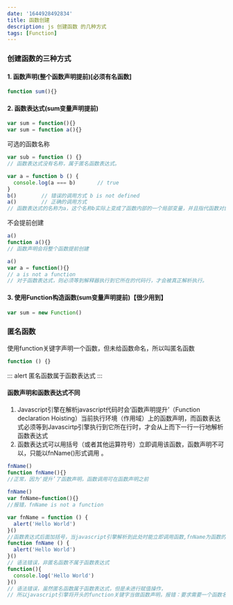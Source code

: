 ```yaml
---
date: '1644928492834'
title: 函数创建
description: js 创建函数 的几种方式
tags: [Function]
---
```

### 创建函数的三种方式
#### 1. 函数声明(**整个函数声明提前**)[必须有名函数]
```javascript
function sum(){}
```
#### 2. 函数表达式(**sum变量声明提前**)
```javascript
var sum = function(){}
var sum = function a(){}
```
可选的函数名称
```javascript
var sub = function () {}
// 函数表达式没有名称，属于匿名函数表达式。
```
```javascript
var a = function b () {
  console.log(a === b)       // true
}
b()        // 错误的调用方式 b is not defined
a()        // 正确的调用方式
// 函数表达式的名称为a，这个名称b实际上变成了函数内部的一个局部变量，并且指代函数对象本身
```
不会提前创建
```javascript
a()
function a(){} 
// 函数声明会将整个函数提前创建
```
```javascript
a()
var a = function(){}
// a is not a function
// 对于函数表达式，则必须等到解释器执行到它所在的代码行，才会被真正解析执行。
```
#### 3. 使用Function构造函数(**sum变量声明提前**)【很少用到】
```javascript
var sum = new Function()
```
### 匿名函数
使用function关键字声明一个函数，但未给函数命名，所以叫匿名函数
```javascript
function () {} 
```
::: alert
匿名函数属于函数表达式
:::
#### 函数声明和函数表达式不同  
1. Javascript引擎在解析javascript代码时会‘函数声明提升’（Function declaration Hoisting）当前执行环境（作用域）上的函数声明，而函数表达式必须等到Javascirtp引擎执行到它所在行时，才会从上而下一行一行地解析函数表达式
2. 函数表达式可以用括号（或者其他运算符号）立即调用该函数，函数声明不可以，只能以fnName()形式调用 。
```javascript
fnName()
function fnName(){}
//正常，因为‘提升’了函数声明，函数调用可在函数声明之前
 
fnName()
var fnName=function(){}
//报错，fnName is not a function
```
```javascript
var fnName = function () {
  alert('Hello World')
}()
//函数表达式后面加括号，当javascript引擎解析到此处时能立即调用函数,fnName为函数的返回结果undefined
function fnName () {
  alert('Hello World')
}()
// 语法错误，非匿名函数不属于函数表达式
function(){
  console.log('Hello World')    
}()
// 语法错误，虽然匿名函数属于函数表达式，但是未进行赋值操作，
// 所以javascript引擎将开头的function关键字当做函数声明，报错：要求需要一个函数名
```
